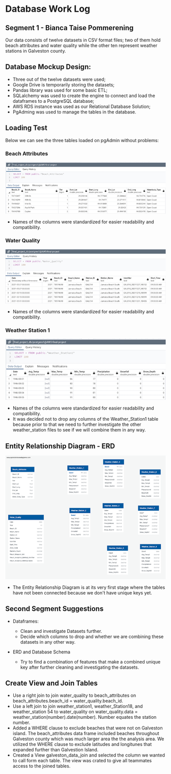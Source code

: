 # Database Work Log

## Segment 1 - Bianca Taise Pommerening

Our data consists of twelve datasets in CSV format files; two of them hold beach attributes and water quality while the other ten represent weather stations in Galveston county.

## Database Mockup Design:

- Three out of the twelve datasets were used;
- Google Drive is temporarily storing the datasets;
- Pandas library was used for some basic ETL;
- SQLalchemy was used to create the engine to connect and load the dataframes to a PostgreSQL database;
- AWS RDS instance was used as our Relational Database Solution;
- PgAdming was used to manage the tables in the database.


## Loading Test

Below we can see the three tables loaded on pgAdmin without problems:

### **Beach Attributes**

![Beach_Attributes](./Resources/Beach_Attributes.png)

- Names of the columns were standardized for easier readability and compatibility.

### **Water Quality**


![Water_Quality](./Resources/Water_Quality.png)

- Names of the columns were standardized for easier readability and compatibility.

### **Weather Station 1**

![Weather_Station1](./Resources/Weather_Station1.png)

- Names of the columns were standardized for easier readability and compatibility.
- It was decided not to drop any columns of the Weather_Station1 table because prior to that we need to further investigate the other weather_station files to see if we will combine them in any way.

## Entity Relationship Diagram - ERD

![QuickDBD-final_project_schema](./Resources/QuickDBD-final_project_schema.png)

- The Entity Relationship Diagram is at its very first stage where the tables have not been connected because we don't have unique keys yet.


## Second Segment Suggestions

- Dataframes:
	- Clean and investigate Datasets further.
	- Decide which columns to drop and whether we are combining these datasets in any other way.


- ERD and Database Schema
	- Try to find a combination of features that make a combined unique key after further cleaning and investigating the datasets.

## Create View and Join Tables

- Use a right join to join water_quality to beach_attributes on beach_attributes.beach_id = water_quality.beach_id.
- Use a left join to join weather_station1, weather_Station18, and weather_station 54  to water_quality on water_quality.data = weather_station(number).date(number). Number equates the station number. 
- Added a WHERE clause to exclude beaches that were not on Galveston island. The beach_attributes data frame included beaches throughout Galveston county which was much larger area the the analysis area. We utilized the WHERE clause to exclude latitudes and longitunes that expanded further than Galvestion Island. 
- Created a View galveston_data_join and selected the column we wanted to call form each table. The view was crated to give all teammates access to the joined tables. 


